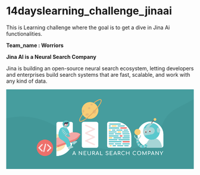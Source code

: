 # 14dayslearning_challenge_jinaai

This is Learning challenge where the goal is to get a dive in Jina Ai functionalities.

**Team_name : Worriors**

**Jina AI is a Neural Search Company**

Jina is building an open-source neural search ecosystem, letting developers and enterprises build search systems that are fast, scalable, and work with any kind of data.

![alt text](https://github.com/yosr08/14dayslearning_challenge_jinaai/blob/main/jina_banner_new.png)

